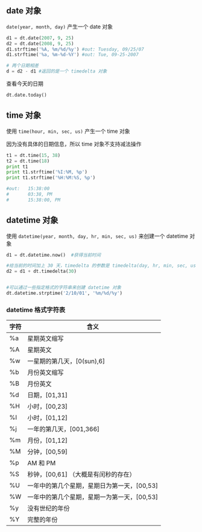 ## **date 对象**

`date(year, month, day)` 产生一个 date 对象

```python
d1 = dt.date(2007, 9, 25)
d2 = dt.date(2008, 9, 25)
d1.strftime('%A, %m/%d/%y') #out: Tuesday, 09/25/07
d1.strftime('%a, %m-%d-%Y') #out: Tue, 09-25-2007

# 两个日期相差
d = d2 - d1 #返回的是一个 timedelta 对象

```

查看今天的日期

```python
dt.date.today()
```


## **time 对象**

使用 `time(hour, min, sec, us)` 产生一个 time 对象

因为没有具体的日期信息，所以 time 对象不支持减法操作

```python
t1 = dt.time(15, 38)
t2 = dt.time(18)
print t1
print t1.strftime('%I:%M, %p')
print t1.strftime('%H:%M:%S, %p')

#out:   15:38:00
#       03:38, PM
#       15:38:00, PM
```

## **datetime 对象**

使用 `datetime(year, month, day, hr, min, sec, us)` 来创建一个 datetime 对象

```python
d1 = dt.datetime.now()  #获得当前时间

#给当前的时间加上 30 天，timedelta 的参数是 timedelta(day, hr, min, sec, us)
d2 = d1 + dt.timedelta(30)


#可以通过一些指定格式的字符串来创建 datetime 对象
dt.datetime.strptime('2/10/01', '%m/%d/%y')
```

### datetime 格式字符表
字符|	含义
--|--
%a|	星期英文缩写
%A|	星期英文
%w|	一星期的第几天，[0(sun),6]
%b|	月份英文缩写
%B|	月份英文
%d|	日期，[01,31]
%H|	小时，[00,23]
%I|	小时，[01,12]
%j|	一年的第几天，[001,366]
%m|	月份，[01,12]
%M|	分钟，[00,59]
%p|	AM 和 PM
%S|	秒钟，[00,61] （大概是有闰秒的存在）
%U|	一年中的第几个星期，星期日为第一天，[00,53]
%W|	一年中的第几个星期，星期一为第一天，[00,53]
%y|	没有世纪的年份
%Y|	完整的年份